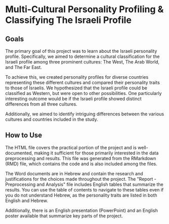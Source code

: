 # Multi-Cultural Personality Profiling & Classifying The Israeli Profile

## Goals

The primary goal of this project was to learn about the Israeli personality profile. Specifically, we aimed to determine a cultural classification for the Israeli profile among three prominent cultures: The West, The Arab World, and The Far East.

To achieve this, we created personality profiles for diverse countries representing these different cultures and compared their personality traits to those of Israelis. We hypothesized that the Israeli profile could be classified as Western, but were open to other possibilities. One particularly interesting outcome would be if the Israeli profile showed distinct differences from all three cultures.

Additionally, we aimed to identify intriguing differences between the various cultures and countries included in the study.

## How to Use

The HTML file covers the practical portion of the project and is well-documented, making it sufficient for those primarily interested in the data preprocessing and results. This file was generated from the RMarkdown (RMD) file, which contains the code and is also included among the files.

The Word documents are in Hebrew and contain the research and justifications for the choices made throughout the project. The "Report - Preprocessing and Analysis" file includes English tables that summarize the results. You can use the table of contents to navigate to these tables even if you do not understand Hebrew, as the personality traits are listed in both English and Hebrew.

Additionally, there is an English presentation (PowerPoint) and an English poster available that summarize key parts of the project.
